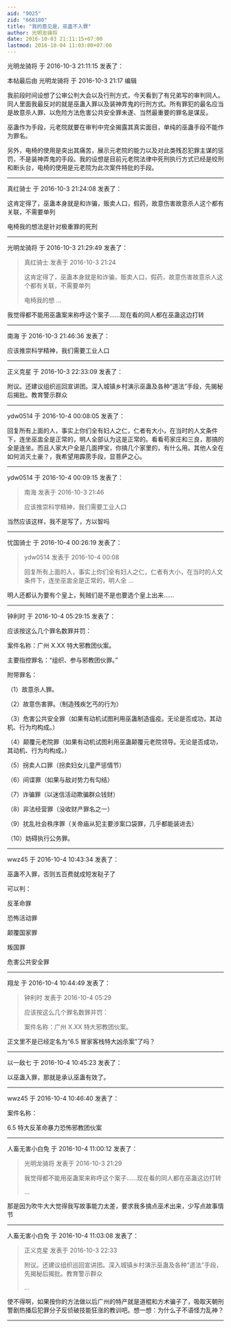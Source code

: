 ```yaml
---
aid: "9025"
zid: "668180"
title: "我的意见是，巫蛊不入罪"
author: 光明龙骑将
date: 2016-10-03 21:11:15+07:00
lastmod: 2016-10-04 11:03:00+07:00
---
```


光明龙骑将 于 2016-10-3 21:11:15 发表了：

本帖最后由 光明龙骑将 于 2016-10-3 21:17 编辑

我前段时间设想了公审公判大会以及行刑方式，今天看到了有兄弟写的审判同人。同人里面我最反对的就是巫蛊入罪以及装神弄鬼的行刑方式。所有罪犯的最名应当是故意杀人罪、以危险方法危害公共安全罪未遂、当然最重要的罪名是谋反。

巫蛊作为手段，元老院就要在审判中完全揭露其真实面目，单纯的巫蛊手段不能作为罪名。

另外，电椅的使用是突出其痛苦，展示元老院的能力以及对此类残忍犯罪主谋的惩罚，不是装神弄鬼的手段。我的设想是目前元老院法律中死刑执行方式已经是绞刑和断头台，电椅的使用是元老院为此次案件特批的手段。

---

真红骑士 于 2016-10-3 21:24:08 发表了：

这肯定得了，巫蛊本身就是和诈骗，贩卖人口，假药，故意伤害故意杀人这个都有关联，不需要单列

电椅我的想法是针对极重罪的死刑

---

光明龙骑将 于 2016-10-3 21:29:49 发表了：

> 真红骑士 发表于 2016-10-3 21:24
>
> 这肯定得了，巫蛊本身就是和诈骗，贩卖人口，假药，故意伤害故意杀人这个都有关联，不需要单列
>
> 电椅我的想 ...

我觉得都不能用巫蛊案来称呼这个案子……现在看的同人都在巫蛊这边打转

---

南海 于 2016-10-3 21:46:36 发表了：

应该推崇科学精神，我们需要工业人口

---

正义克星 于 2016-10-3 22:33:09 发表了：

附议。还建议组织巡回宣讲团。深入城镇乡村演示巫蛊及各种“道法”手段，先揭秘后揭批。教育警示群众

---

ydw0514 于 2016-10-4 00:08:05 发表了：

回复所有上面的人，事实上你们全有妇人之仁，仁者有大小，在当时的人文条件下，连坐巫盅全是正常的，明人全部认为这是正常的。看看苟家庄和三良，那搞的全是连坐。而且人家大户全是几面押宝，你搞几个家里的，有什么用。其他人全在如何消灭土豪？，我希望用霹雳手段，显菩萨之心。

---

ydw0514 于 2016-10-4 00:09:15 发表了：

> 南海 发表于 2016-10-3 21:46
>
> 应该推崇科学精神，我们需要工业人口

当然应该这样，我不是写了，方以智吗

---

忧国骑士 于 2016-10-4 00:26:19 发表了：

> ydw0514 发表于 2016-10-4 00:08
>
> 回复所有上面的人，事实上你们全有妇人之仁，仁者有大小，在当时的人文条件下，连坐巫盅全是正常的，明人全 ...

明人还都认为要有个皇上，髡贼们是不是也要选个皇上出来......

---

钟利时 于 2016-10-4 05:29:15 发表了：

应该按这么几个罪名数罪并罚：

案件名称：广州 X.XX 特大邪教团伙案。

主要指控罪名：“组织、参与邪教团伙罪。”

附带罪名：

（1）故意杀人罪。

（2）故意伤害罪。（制造残疾乞丐的行为）

（3）危害公共安全罪（如果有动机试图利用巫蛊制造瘟疫。无论是否成功，其动机、行为均构成。）

（4）颠覆元老院罪（如果有动机试图利用巫蛊颠覆元老院领导。无论是否成功，其动机、行为均构成。）

（5）拐卖人口罪（拐卖妇女儿童严惩情节）

（6）间谍罪（如果与敌对势力有勾结）

（7）诈骗罪（以迷信活动欺骗群众钱财）

（8）非法经营罪（没收财产罪名之一）

（9）扰乱社会秩序罪（关帝庙从犯主要涉案口袋罪，几乎都能装进去）

（10）妨碍执行公务罪。

---

wwz45 于 2016-10-4 10:43:34 发表了：

巫蛊不入罪，否则五百费就成短发鞑子了

可以判：

反革命罪

恐怖活动罪

颠覆国家罪

叛国罪

危害公共安全罪

---

翔龙 于 2016-10-4 10:44:49 发表了：

> 钟利时 发表于 2016-10-4 05:29
>
> 应该按这么几个罪名数罪并罚：
>
> 案件名称：广州 X.XX 特大邪教团伙案。

正文里不是已经定名为“6.5 冒家客栈特大凶杀案”了吗？

---

以一敌七 于 2016-10-4 10:45:23 发表了：

以巫蛊入罪，那就是承认巫蛊有效了。

---

wwz45 于 2016-10-4 10:46:40 发表了：

案件名称：

6.5 特大反革命暴力恐怖邪教团伙案

---

人畜无害小白免 于 2016-10-4 11:00:12 发表了：

> 光明龙骑将 发表于 2016-10-3 21:29
>
> 我觉得都不能用巫蛊案来称呼这个案子……现在看的同人都在巫蛊这边打转
>
> ...

那是因为吹牛大大觉得我写故事能力太差，要求我多搞点巫术出来，少写点故事情节

---

人畜无害小白免 于 2016-10-4 11:03:08 发表了：

> 正义克星 发表于 2016-10-3 22:33
>
> 附议。还建议组织巡回宣讲团。深入城镇乡村演示巫蛊及各种“道法”手段，先揭秘后揭批。教育警示群众
>
> ...

使不得啊，如果按你的方法做以后广州的特产就是道棍和方术骗子了，吸取天朝刑警剧热播后犯罪分子反侦破技能狂涨的教训吧。想一想：为什么子不语怪力乱神？

---

